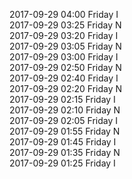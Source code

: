 2017-09-29 04:00 Friday  I  
2017-09-29 03:25 Friday  N  
2017-09-29 03:20 Friday  I  
2017-09-29 03:05 Friday  N  
2017-09-29 03:00 Friday  I  
2017-09-29 02:50 Friday  N  
2017-09-29 02:40 Friday  I  
2017-09-29 02:20 Friday  N  
2017-09-29 02:15 Friday  I  
2017-09-29 02:10 Friday  N  
2017-09-29 02:05 Friday  I  
2017-09-29 01:55 Friday  N  
2017-09-29 01:45 Friday  I  
2017-09-29 01:35 Friday  N  
2017-09-29 01:25 Friday  I  
